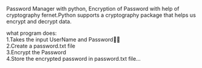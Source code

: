 Password Manager with python, Encryption of Password with help of cryptography fernet.Python supports a cryptography package that helps us encrypt and decrypt data.

what program does:</br>
1.Takes the input UserName and Password👩‍💻</br>
2.Create a password.txt file</br>
3.Encrypt the Password</br>
4.Store the encrypted password in password.txt file...
